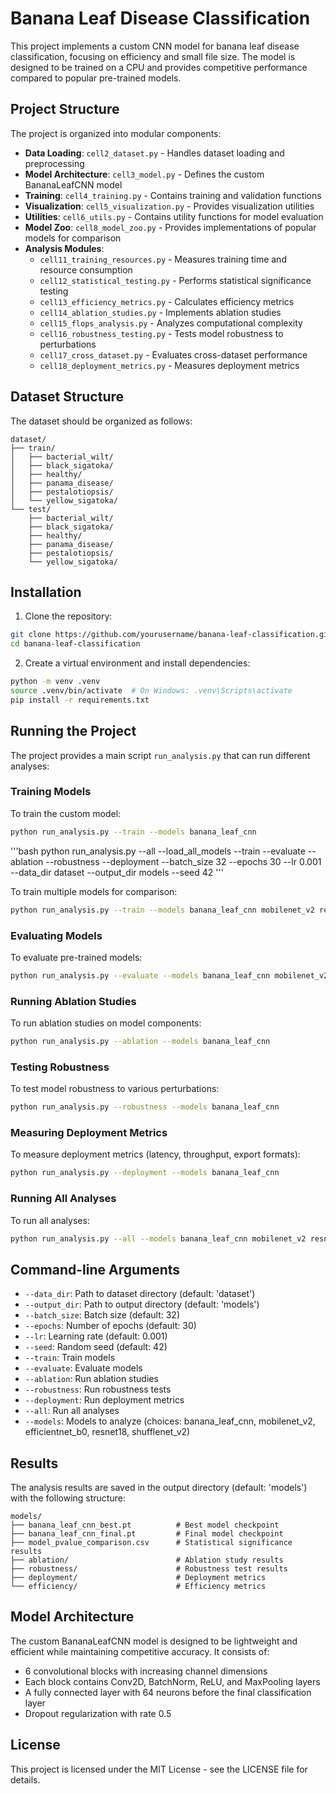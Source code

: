 # Banana Leaf Disease Classification

This project implements a custom CNN model for banana leaf disease classification, focusing on efficiency and small file size. The model is designed to be trained on a CPU and provides competitive performance compared to popular pre-trained models.

## Project Structure

The project is organized into modular components:

- **Data Loading**: `cell2_dataset.py` - Handles dataset loading and preprocessing
- **Model Architecture**: `cell3_model.py` - Defines the custom BananaLeafCNN model
- **Training**: `cell4_training.py` - Contains training and validation functions
- **Visualization**: `cell5_visualization.py` - Provides visualization utilities
- **Utilities**: `cell6_utils.py` - Contains utility functions for model evaluation
- **Model Zoo**: `cell8_model_zoo.py` - Provides implementations of popular models for comparison
- **Analysis Modules**:
  - `cell11_training_resources.py` - Measures training time and resource consumption
  - `cell12_statistical_testing.py` - Performs statistical significance testing
  - `cell13_efficiency_metrics.py` - Calculates efficiency metrics
  - `cell14_ablation_studies.py` - Implements ablation studies
  - `cell15_flops_analysis.py` - Analyzes computational complexity
  - `cell16_robustness_testing.py` - Tests model robustness to perturbations
  - `cell17_cross_dataset.py` - Evaluates cross-dataset performance
  - `cell18_deployment_metrics.py` - Measures deployment metrics

## Dataset Structure

The dataset should be organized as follows:

```
dataset/
├── train/
│   ├── bacterial_wilt/
│   ├── black_sigatoka/
│   ├── healthy/
│   ├── panama_disease/
│   ├── pestalotiopsis/
│   └── yellow_sigatoka/
└── test/
    ├── bacterial_wilt/
    ├── black_sigatoka/
    ├── healthy/
    ├── panama_disease/
    ├── pestalotiopsis/
    └── yellow_sigatoka/
```

## Installation

1. Clone the repository:
```bash
git clone https://github.com/yourusername/banana-leaf-classification.git
cd banana-leaf-classification
```

2. Create a virtual environment and install dependencies:
```bash
python -m venv .venv
source .venv/bin/activate  # On Windows: .venv\Scripts\activate
pip install -r requirements.txt
```

## Running the Project

The project provides a main script `run_analysis.py` that can run different analyses:

### Training Models



To train the custom model:
```bash
python run_analysis.py --train --models banana_leaf_cnn
```

'''bash
python run_analysis.py --all --load_all_models --train --evaluate --ablation --robustness --deployment --batch_size 32 --epochs 30 --lr 0.001 --data_dir dataset --output_dir models --seed 42
'''


To train multiple models for comparison:
```bash
python run_analysis.py --train --models banana_leaf_cnn mobilenet_v2 resnet18
```

### Evaluating Models

To evaluate pre-trained models:
```bash
python run_analysis.py --evaluate --models banana_leaf_cnn mobilenet_v2 resnet18
```

### Running Ablation Studies

To run ablation studies on model components:
```bash
python run_analysis.py --ablation --models banana_leaf_cnn
```

### Testing Robustness

To test model robustness to various perturbations:
```bash
python run_analysis.py --robustness --models banana_leaf_cnn
```

### Measuring Deployment Metrics

To measure deployment metrics (latency, throughput, export formats):
```bash
python run_analysis.py --deployment --models banana_leaf_cnn
```

### Running All Analyses

To run all analyses:
```bash
python run_analysis.py --all --models banana_leaf_cnn mobilenet_v2 resnet18
```

## Command-line Arguments

- `--data_dir`: Path to dataset directory (default: 'dataset')
- `--output_dir`: Path to output directory (default: 'models')
- `--batch_size`: Batch size (default: 32)
- `--epochs`: Number of epochs (default: 30)
- `--lr`: Learning rate (default: 0.001)
- `--seed`: Random seed (default: 42)
- `--train`: Train models
- `--evaluate`: Evaluate models
- `--ablation`: Run ablation studies
- `--robustness`: Run robustness tests
- `--deployment`: Run deployment metrics
- `--all`: Run all analyses
- `--models`: Models to analyze (choices: banana_leaf_cnn, mobilenet_v2, efficientnet_b0, resnet18, shufflenet_v2)

## Results

The analysis results are saved in the output directory (default: 'models') with the following structure:

```
models/
├── banana_leaf_cnn_best.pt          # Best model checkpoint
├── banana_leaf_cnn_final.pt         # Final model checkpoint
├── model_pvalue_comparison.csv      # Statistical significance results
├── ablation/                        # Ablation study results
├── robustness/                      # Robustness test results
├── deployment/                      # Deployment metrics
└── efficiency/                      # Efficiency metrics
```

## Model Architecture

The custom BananaLeafCNN model is designed to be lightweight and efficient while maintaining competitive accuracy. It consists of:

- 6 convolutional blocks with increasing channel dimensions
- Each block contains Conv2D, BatchNorm, ReLU, and MaxPooling layers
- A fully connected layer with 64 neurons before the final classification layer
- Dropout regularization with rate 0.5

## License

This project is licensed under the MIT License - see the LICENSE file for details. 